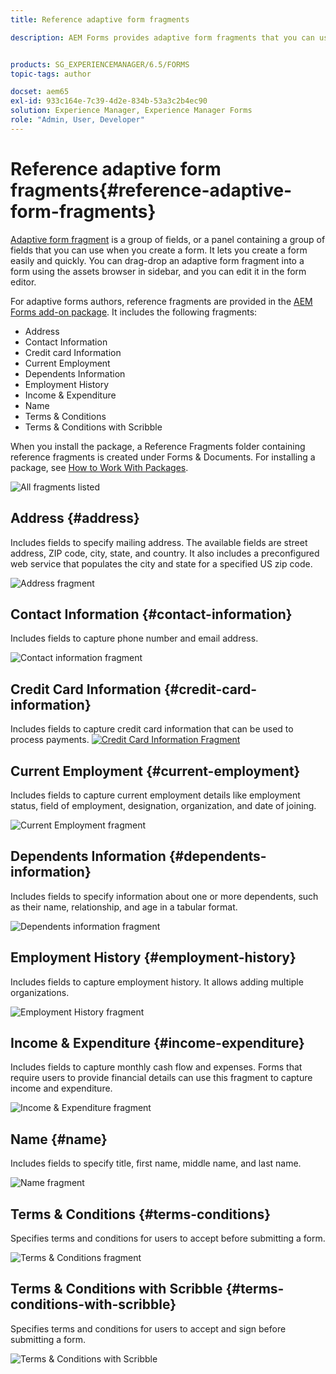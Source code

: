```yaml
---
title: Reference adaptive form fragments

description: AEM Forms provides adaptive form fragments that you can use as assets to create a form quickly. 


products: SG_EXPERIENCEMANAGER/6.5/FORMS
topic-tags: author

docset: aem65
exl-id: 933c164e-7c39-4d2e-834b-53a3c2b4ec90
solution: Experience Manager, Experience Manager Forms
role: "Admin, User, Developer"
---
```

# Reference adaptive form fragments{#reference-adaptive-form-fragments}

[Adaptive form fragment](../../forms/using/adaptive-form-fragments.md) is a group of fields, or a panel containing a group of fields that you can use when you create a form. It lets you create a form easily and quickly. You can drag-drop an adaptive form fragment into a form using the assets browser in sidebar, and you can edit it in the form editor.

For adaptive forms authors, reference fragments are provided in the [AEM Forms add-on package](https://experienceleague.adobe.com/docs/experience-manager-release-information/aem-release-updates/forms-updates/aem-forms-releases.html?lang=en). It includes the following fragments:

* Address
* Contact Information
* Credit card Information  
* Current Employment
* Dependents Information  
* Employment History
* Income & Expenditure
* Name  
* Terms & Conditions
* Terms & Conditions with Scribble

When you install the package, a Reference Fragments folder containing reference fragments is created under Forms & Documents. For installing a package, see [How to Work With Packages](/help/sites-administering/package-manager.md).

![All fragments listed](assets/ootb-frags.png)

## Address {#address}

Includes fields to specify mailing address. The available fields are street address, ZIP code, city, state, and country. It also includes a preconfigured web service that populates the city and state for a specified US zip code.

![Address fragment](assets/address.png)

<!--[Click to enlarge

](assets/address-1.png)-->

## Contact Information {#contact-information}

Includes fields to capture phone number and email address.

![Contact information fragment](assets/contact-info.png)

<!--[Click to enlarge

](assets/contact-info-1.png)-->

## Credit Card Information {#credit-card-information}

Includes fields to capture credit card information that can be used to process payments.
[ ![Credit Card Information Fragment](assets/cc-info.png)](assets/cc-info-1.png)

## Current Employment {#current-employment}

Includes fields to capture current employment details like employment status, field of employment, designation, organization, and date of joining. 

![Current Employment fragment](assets/current-emp.png)

<!--[Click to enlarge

](assets/current-emp-1.png)-->

## Dependents Information {#dependents-information}

Includes fields to specify information about one or more dependents, such as their name, relationship, and age in a tabular format.

![Dependents information fragment](assets/dependents-info.png)

<!--[Click to enlarge

](assets/dependents-info-1.png)-->

## Employment History {#employment-history}

Includes fields to capture employment history. It allows adding multiple organizations.

![Employment History fragment](assets/emp-history.png)

<!--[Click to enlarge

](assets/emp-history-1.png)-->

## Income & Expenditure {#income-expenditure}

Includes fields to capture monthly cash flow and expenses. Forms that require users to provide financial details can use this fragment to capture income and expenditure.

![Income & Expenditure fragment](assets/income.png)

<!--[Click to enlarge

](assets/income-1.png)-->

## Name {#name}

Includes fields to specify title, first name, middle name, and last name.

![Name fragment](assets/name.png)

<!--[Click to enlarge

](assets/name-1.png)-->

## Terms & Conditions {#terms-conditions}

Specifies terms and conditions for users to accept before submitting a form.

![Terms & Conditions fragment](assets/tnc.png)

<!--[Click to enlarge

](assets/tnc-1.png)-->

## Terms & Conditions with Scribble {#terms-conditions-with-scribble}

Specifies terms and conditions for users to accept and sign before submitting a form.

![Terms & Conditions with Scribble](assets/tnc-scribble.png)

<!--[Click to enlarge

](assets/tnc-scribble-1.png)-->
